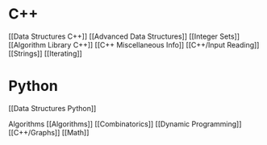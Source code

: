 # C++
[[Data Structures C++]]
[[Advanced Data Structures]]
[[Integer Sets]]
[[Algorithm Library C++]]
[[C++ Miscellaneous Info]]
[[C++/Input Reading]]
[[Strings]]
[[Iterating]]
# Python
[[Data Structures Python]]

Algorithms
[[Algorithms]]
[[Combinatorics]]
[[Dynamic Programming]]
[[C++/Graphs]]
[[Math]]

